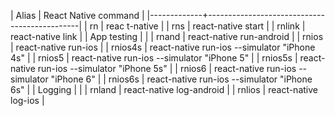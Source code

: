 | Alias | React Native command | |-------------+----------------------------------------------| | rn
| reac t-native | | rns | react-native start | | rnlink | react-native link | | App testing | | |
rnand | react-native run-android | | rnios | react-native run-ios | | rnios4s | react-native run-ios
--simulator "iPhone 4s" | | rnios5 | react-native run-ios --simulator "iPhone 5" | | rnios5s |
react-native run-ios --simulator "iPhone 5s" | | rnios6 | react-native run-ios --simulator "iPhone
6" | | rnios6s | react-native run-ios --simulator "iPhone 6s" | | Logging | | | rnland |
react-native log-android | | rnlios | react-native log-ios |
